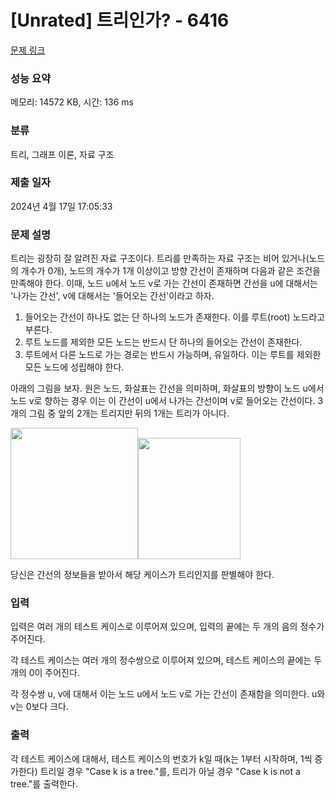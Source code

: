 # [Unrated] 트리인가? - 6416 

[문제 링크](https://www.acmicpc.net/problem/6416) 

### 성능 요약

메모리: 14572 KB, 시간: 136 ms

### 분류

트리, 그래프 이론, 자료 구조

### 제출 일자

2024년 4월 17일 17:05:33

### 문제 설명

<p>트리는 굉장히 잘 알려진 자료 구조이다. 트리를 만족하는 자료 구조는 비어 있거나(노드의 개수가 0개), 노드의 개수가 1개 이상이고 방향 간선이 존재하며 다음과 같은 조건을 만족해야 한다. 이때, 노드 u에서 노드 v로 가는 간선이 존재하면 간선을 u에 대해서는 '나가는 간선', v에 대해서는 '들어오는 간선'이라고 하자.</p>

<ol>
	<li>들어오는 간선이 하나도 없는 단 하나의 노드가 존재한다. 이를 루트(root) 노드라고 부른다.</li>
	<li>루트 노드를 제외한 모든 노드는 반드시 단 하나의 들어오는 간선이 존재한다.</li>
	<li>루트에서 다른 노드로 가는 경로는 반드시 가능하며, 유일하다. 이는 루트를 제외한 모든 노드에 성립해야 한다.</li>
</ol>

<p>아래의 그림을 보자. 원은 노드, 화살표는 간선을 의미하며, 화살표의 방향이 노드 u에서 노드 v로 향하는 경우 이는 이 간선이 u에서 나가는 간선이며 v로 들어오는 간선이다. 3개의 그림 중 앞의 2개는 트리지만 뒤의 1개는 트리가 아니다.</p>

<p><img alt="" src="https://www.acmicpc.net/upload/images2/tree1.gif"><img alt="" src="https://www.acmicpc.net/upload/images2/tree2.gif" style="background-color:initial; font-size:medium; height:210px; width:204px"><img alt="" src="https://www.acmicpc.net/upload/images2/tree3.gif" style="background-color:initial; font-size:medium; height:194px; width:164px"></p>

<p>당신은 간선의 정보들을 받아서 해당 케이스가 트리인지를 판별해야 한다.</p>

### 입력 

 <p>입력은 여러 개의 테스트 케이스로 이루어져 있으며, 입력의 끝에는 두 개의 음의 정수가 주어진다.</p>

<p>각 테스트 케이스는 여러 개의 정수쌍으로 이루어져 있으며, 테스트 케이스의 끝에는 두 개의 0이 주어진다.</p>

<p>각 정수쌍 u, v에 대해서 이는 노드 u에서 노드 v로 가는 간선이 존재함을 의미한다. u와 v는 0보다 크다.</p>

### 출력 

 <p>각 테스트 케이스에 대해서, 테스트 케이스의 번호가 k일 때(k는 1부터 시작하며, 1씩 증가한다) 트리일 경우 "Case k is a tree."를, 트리가 아닐 경우 "Case k is not a tree."를 출력한다.</p>

